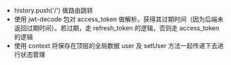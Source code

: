 - history.push('/') 做路由跳转
- 使用 jwt-decode 包对 access_token 做解析，获得其过期时间（因为后端未返回过期时间）。若过期，走 refresh_token 的逻辑，否则走 access_token 的逻辑
- 使用 context 将保存在顶层的全局数据 user 及 setUser 方法一起传递下去进行状态管理
